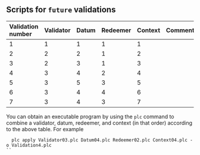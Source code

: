 ## Scripts for `future` validations

| Validation number | Validator | Datum | Redeemer | Context | Comments |
|:------------------|:----------|:------|:---------|:--------| :--------|
| 1                 | 1         | 1     | 1        | 1       |          |
| 2                 | 2         | 2     | 1        | 2       |          |
| 3                 | 2         | 3     | 1        | 3       |          |
| 4                 | 3         | 4     | 2        | 4       |          |
| 5                 | 3         | 5     | 3        | 5       |          |
| 6                 | 3         | 4     | 4        | 6       |          |
| 7                 | 3         | 4     | 3        | 7       |          |

You can obtain an executable program by using the `plc` command to combine a
validator, datum, redeemer, and context (in that order) according to the above
table.  For example

```
  plc apply Validator03.plc Datum04.plc Redeemer02.plc Context04.plc -o Validation4.plc
``

